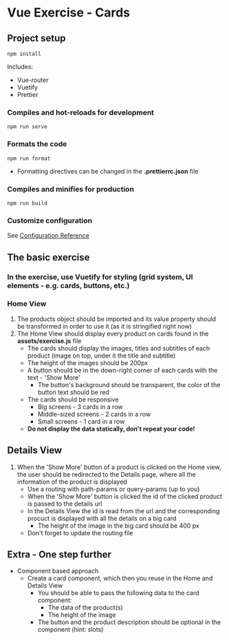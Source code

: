 # Vue Exercise - Cards

## Project setup
```
npm install
```
Includes:
* Vue-router
* Vuetify
* Prettier

### Compiles and hot-reloads for development
```
npm run serve
```

### Formats the code
```
npm run format
```
- Formatting directives can be changed in the **.prettierrc.json** file

### Compiles and minifies for production
```
npm run build
```

### Customize configuration
See [Configuration Reference](https://cli.vuejs.org/config/)

## The basic exercise

### In the exercise, use Vuetify for styling (grid system, UI elements - e.g. cards, buttons, etc.)

### Home View
1. The products object should be imported and its value property should be transformed in order to use it (as it is stringified right now)
2. The Home View should display every product on cards found in the **assets/exercise.js** file
   * The cards should display the images, titles and subtitles of each product (image on top, under it the title and subtitle)
   * The height of the images should be 200px
   * A button should be in the down-right corner of each cards with the text - 'Show More'
     * The button's background should be transparent, the color of the button text should be red
   * The cards should be responsive
     * Big screens - 3 cards in a row
     * Middle-sized screens - 2 cards in a row
     * Small screens - 1 card in a row
   * **Do not display the data statically, don't repeat your code!**

## Details View
1. When the 'Show More' button of a product is clicked on the Home view, the user should be redirected to the Details page, where all the information of the product is displayed
   * Use a routing with path-params or query-params (up to you)
   * When the 'Show More' button is clicked the id of the clicked product is passed to the details url
   * In the Details View the id is read from the url and the corresponding procuct is displayed with all the details on a big card
     * The height of the image in the big card should be 400 px
   * Don't forget to update the routing file

## Extra - One step further
* Component based approach
  * Create a card component, which then you reuse in the Home and Details View
    * You should be able to pass the following data to the card component:
      * The data of the product(s)
      * The height of the image
    * The button and the product description should be optional in the component (hint: slots) 
   
